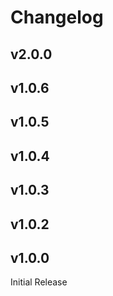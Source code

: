 # Changelog


## v2.0.0

## v1.0.6

## v1.0.5

## v1.0.4

## v1.0.3

## v1.0.2

## v1.0.0

Initial Release
